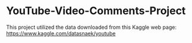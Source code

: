 # YouTube-Video-Comments-Project

This project utilized the data downloaded from this Kaggle web page: https://www.kaggle.com/datasnaek/youtube
